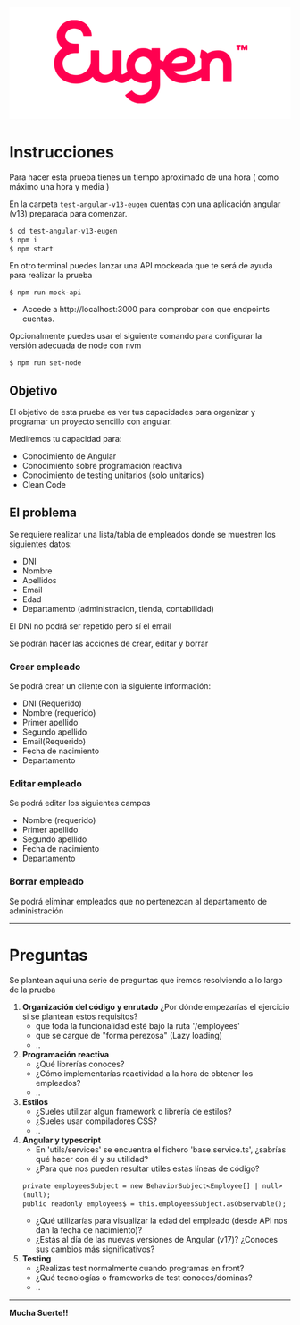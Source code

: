 <img src="img/logo_e.png" />

# Instrucciones

Para hacer esta prueba tienes un tiempo aproximado de una hora ( como máximo una hora y media )

En la carpeta `test-angular-v13-eugen` cuentas con una aplicación angular (v13) preparada para comenzar.

```
$ cd test-angular-v13-eugen
$ npm i
$ npm start
```

En otro terminal puedes lanzar una API mockeada que te será de ayuda para realizar la prueba

```
$ npm run mock-api
```

-   Accede a http://localhost:3000 para comprobar con que endpoints cuentas.

Opcionalmente puedes usar el siguiente comando para configurar la versión adecuada de node con nvm

```
$ npm run set-node
```

## Objetivo

El objetivo de esta prueba es ver tus capacidades para organizar y programar un proyecto sencillo con angular.

Mediremos tu capacidad para:

-   Conocimiento de Angular
-   Conocimiento sobre programación reactiva
-   Conocimiento de testing unitarios (solo unitarios)
-   Clean Code

## El problema

Se requiere realizar una lista/tabla de empleados donde se muestren los siguientes datos:

-   DNI
-   Nombre
-   Apellidos
-   Email
-   Edad
-   Departamento (administracion, tienda, contabilidad)

El DNI no podrá ser repetido pero sí el email

Se podrán hacer las acciones de crear, editar y borrar

### Crear empleado

Se podrá crear un cliente con la siguiente información:

-   DNI (Requerido)
-   Nombre (requerido)
-   Primer apellido
-   Segundo apellido
-   Email(Requerido)
-   Fecha de nacimiento
-   Departamento

### Editar empleado

Se podrá editar los siguientes campos

-   Nombre (requerido)
-   Primer apellido
-   Segundo apellido
-   Fecha de nacimiento
-   Departamento

### Borrar empleado

Se podrá eliminar empleados que no pertenezcan al departamento de administración

---

# Preguntas

Se plantean aquí una serie de preguntas que iremos resolviendo a lo largo de la prueba

1. **Organización del código y enrutado**
   ¿Por dónde empezarías el ejercicio si se plantean estos requisitos?
    - que toda la funcionalidad esté bajo la ruta '/employees'
    - que se cargue de "forma perezosa" (Lazy loading)
    - ..
2. **Programación reactiva**
    - ¿Qué librerías conoces?
    - ¿Cómo implementarías reactividad a la hora de obtener los empleados?
    - ..
3. **Estilos**
    - ¿Sueles utilizar algun framework o librería de estilos?
    - ¿Sueles usar compiladores CSS?
    - ..
4. **Angular y typescript**
    - En 'utils/services' se encuentra el fichero 'base.service.ts', ¿sabrías qué hacer con él y su utilidad?
    - ¿Para qué nos pueden resultar utiles estas líneas de código?
    ```
    private employeesSubject = new BehaviorSubject<Employee[] | null>(null);
    public readonly employees$ = this.employeesSubject.asObservable();
    ```
    - ¿Qué utilizarías para visualizar la edad del empleado (desde API nos dan la fecha de nacimiento)?
    - ¿Estás al día de las nuevas versiones de Angular (v17)? ¿Conoces sus cambios más significativos?
5. **Testing**
    - ¿Realizas test normalmente cuando programas en front?
    - ¿Qué tecnologías o frameworks de test conoces/dominas?
    - ..

---

**Mucha Suerte!!**
